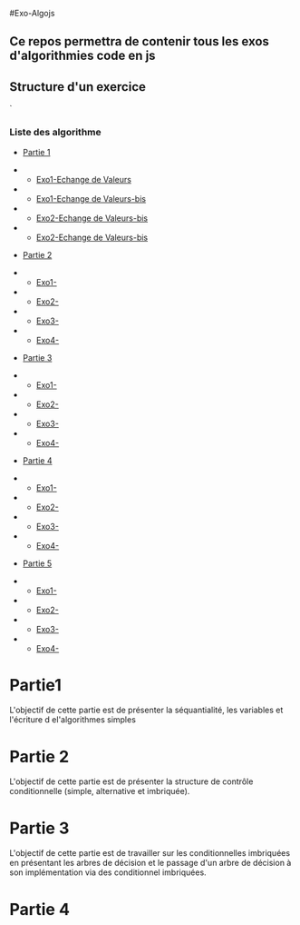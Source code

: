 #Exo-Algojs

## Ce repos permettra de contenir tous les exos d'algorithmies code en js

## Structure d'un exercice
`

### Liste des algorithme

- [Partie 1](#partie-1)
- - [Exo1-Echange de Valeurs](Partie1\exo1)
- - [Exo1-Echange de Valeurs-bis](#exo-algojs)
- - [Exo2-Echange de Valeurs-bis](#exo-algojs)
- - [Exo2-Echange de Valeurs-bis](#exo-algojs)
- [Partie 2](#partie-2)
 
- - [Exo1-](#exo-algojs)
- - [Exo2-](#exo-algojs)
- - [Exo3-](#exo-algojs)
- - [Exo4-](#exo-algojs)
- [Partie 3](#exo-algojs)
   
- - [Exo1-](#exo-algojs)
- - [Exo2-](#exo-algojs)
- - [Exo3-](#exo-algojs)
- - [Exo4-](#exo-algojs)
- [Partie 4](#exo-algojs)
- - [Exo1-](#exo-algojs)
- - [Exo2-](#exo-algojs)
- - [Exo3-](#exo-algojs)
- - [Exo4-](#exo-algojs)
- [Partie 5](#exo-algojs)
- - [Exo1-](#exo-algojs)
- - [Exo2-](#exo-algojs)
- - [Exo3-](#exo-algojs)
- - [Exo4-](#exo-algojs)



# Partie1
  L'objectif de cette partie est de présenter la séquantialité, les variables et l'écriture d el'algorithmes simples

 # Partie 2
  L'objectif de cette partie est de présenter la structure de contrôle conditionnelle (simple, alternative et imbriquée).
 # Partie 3
L'objectif de cette partie est de travailler sur les conditionnelles imbriquées en présentant les arbres de décision et le passage d'un arbre de décision à son implémentation via des conditionnel imbriquées.

 # Partie 4 
